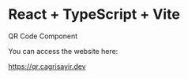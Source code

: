 # React + TypeScript + Vite

QR Code Component 

You can access the website here: 

https://qr.cagrisayir.dev
